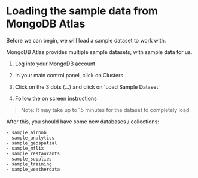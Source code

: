 # Loading the sample data from MongoDB Atlas

Before we can begin, we will load a sample dataset to work with.

MongoDB Atlas provides multiple sample datasets, with sample data for us.

1. Log into your MongoDB account
   
2. In your main control panel, click on Clusters
   
3. Click on the 3 dots (...) and click on 'Load Sample Dataset'

4. Follow the on screen instructions

> Note: It may take up to 15 minutes for the dataset to completely load

After this, you should have some new databases / collections:

    - sample_airbnb
    - sample_analytics
    - sample_geospatial
    - sample_mflix
    - sample_restaurants
    - sample_supplies
    - sample_training
    - sample_weatherdata